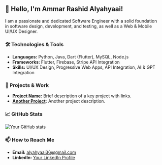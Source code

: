 ## 👋 Hello, I'm Ammar Rashid Alyahyaai!

I am a passionate and dedicated Software Engineer with a solid foundation in software design, development, and testing, as well as a Web & Mobile UI/UX Designer.

### 🛠️ Technologies & Tools
- **Languages:** Python, Java, Dart (Flutter), MySQL, Node.js
- **Frameworks:** Flutter, Firebase, Stripe API Integration
- **Skills:** UI/UX Design, Progressive Web Apps, API Integration, AI & GPT Integration

### 🌟 Projects & Work
- **[Project Name](#):** Brief description of a key project with links.
- **[Another Project](#):** Another project description.

### 📈 GitHub Stats
![Your GitHub stats](https://github-readme-stats.vercel.app/api?username=alyahyaai36&show_icons=true&theme=radical)

### 📫 How to Reach Me
- **Email:** [alyahyaai36@gmail.com](mailto:alyahyaai36@gmail.com)
- **LinkedIn:** [Your LinkedIn Profile](#)
